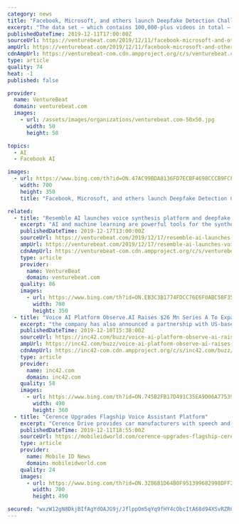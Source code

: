 ```yaml
---
category: news
title: "Facebook, Microsoft, and others launch Deepfake Detection Challenge"
excerpt: "The data set — which contains 100,000-plus videos in total — was tested through a targeted technical working session in October at the International Conference on Computer Vision, said Facebook AI Research Manager Christian Ferrer. It doesn’t include any user data and it features only participants who’ve entered into usage agreements so ..."
publishedDateTime: 2019-12-11T17:00:00Z
sourceUrl: https://venturebeat.com/2019/12/11/facebook-microsoft-and-others-launch-deepfake-detection-challenge/
ampUrl: https://venturebeat.com/2019/12/11/facebook-microsoft-and-others-launch-deepfake-detection-challenge/amp/
cdnAmpUrl: https://venturebeat-com.cdn.ampproject.org/c/s/venturebeat.com/2019/12/11/facebook-microsoft-and-others-launch-deepfake-detection-challenge/amp/
type: article
quality: 74
heat: -1
published: false

provider:
  name: VentureBeat
  domain: venturebeat.com
  images:
    - url: /assets/images/organizations/venturebeat.com-50x50.jpg
      width: 50
      height: 50

topics:
  - AI
  - Facebook AI

images:
  - url: https://www.bing.com/th?id=ON.47AC99BDA8136FD7ECBF4698CCCB9FCF
    width: 700
    height: 350
    title: "Facebook, Microsoft, and others launch Deepfake Detection Challenge"

related:
  - title: "Resemble AI launches voice synthesis platform and deepfake detection tool"
    excerpt: "AI and machine learning are powerful tools for the synthesis of speech. As countless studies have demonstrated, only a few minutes — and in the case of state-of-the-art models, a few seconds — are required to imitate a subject’s prosody and intonation with precision. Baidu’s latest Deep Voice service can clone a voice with just 3.7 ..."
    publishedDateTime: 2019-12-17T13:00:00Z
    sourceUrl: https://venturebeat.com/2019/12/17/resemble-ai-launches-voice-synthesis-platform-and-deepfake-detection-tool/
    ampUrl: https://venturebeat.com/2019/12/17/resemble-ai-launches-voice-synthesis-platform-and-deepfake-detection-tool/amp/
    cdnAmpUrl: https://venturebeat-com.cdn.ampproject.org/c/s/venturebeat.com/2019/12/17/resemble-ai-launches-voice-synthesis-platform-and-deepfake-detection-tool/amp/
    type: article
    provider:
      name: VentureBeat
      domain: venturebeat.com
    quality: 86
    images:
      - url: https://www.bing.com/th?id=ON.EB3C3B1774FDCC76E6F0ABC58F35821B
        width: 700
        height: 350
  - title: "Voice AI Platform Observe.AI Raises $26 Mn Series A To Expand Operations"
    excerpt: "the company has also announced a partnership with US-based tech giant Microsoft to bring AI-powered coaching and conversational insights to clients of both the companies through Microsoft’s Azure marketplace. Swapnil Jain, CEO and cofounder of Observe.AI said that today’s customer service agents have a unique ability to emotionally connect ..."
    publishedDateTime: 2019-12-10T15:38:00Z
    sourceUrl: https://inc42.com/buzz/voice-ai-platform-observe-ai-raises-26-mn-series-a-to-expand-operations/
    ampUrl: https://inc42.com/buzz/voice-ai-platform-observe-ai-raises-26-mn-series-a-to-expand-operations/amp/
    cdnAmpUrl: https://inc42-com.cdn.ampproject.org/c/s/inc42.com/buzz/voice-ai-platform-observe-ai-raises-26-mn-series-a-to-expand-operations/amp/
    type: article
    provider:
      name: inc42.com
      domain: inc42.com
    quality: 58
    images:
      - url: https://www.bing.com/th?id=ON.745B2FB17D491C35EA9D06A77539B52E
        width: 490
        height: 360
  - title: "Cerence Upgrades Flagship Voice Assistant Platform"
    excerpt: "Cerence Drive provides car manufacturers with speech and voice recognition tech that can serve as a foundation for cloud-based and embedded conversational assistants. The latest iteration of the platform makes improvements to the company’s natural language understanding (NLU) engine, which is built on one central technology stack and is ..."
    publishedDateTime: 2019-12-11T18:55:00Z
    sourceUrl: https://mobileidworld.com/cerence-upgrades-flagship-cerence-drive-voice-assistant-platform-121107/
    type: article
    provider:
      name: Mobile ID News
      domain: mobileidworld.com
    quality: 24
    images:
      - url: https://www.bing.com/th?id=ON.3286B1D64B0F951399682998DFF2CFC8
        width: 700
        height: 490

secured: "wxzW12gN8DkjBIfAgYdOAJG9j/JflppOm5qYq9fHY4cObcItA68d94XSvRZRCk/LC+0uGGy2KIkk0VjMAmQlDzXifIU31ZfzDcfNqeqXusmZzsRECUnyQxF8EXrD+7VXOroPANSCI8t456FywgXXsLE/RPO0KvhdWc4IhrII9zIswZYqWUsEaKanOm29V7Tl9WWQXd+DqqjFUggdBRRRlEhi0nuYcLB2PhT5U7vF0OaaGp5k2wt/H2HDoaq65uf9yTajqrdNpElGvGbckWYT6Q==;uui6en8Zzrlyy7xJqYpVaQ=="
---
```


